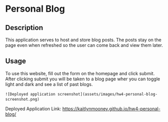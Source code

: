 # Personal Blog

## Description

This application serves to host and store blog posts. The posts stay on the page even when refreshed so the user can come back and view them later.


## Usage

To use this website, fill out the form on the homepage and click submit. After clicking submit you will be taken to a blog page wher you can toggle light and dark and see a list of past blogs.


    ![Deployed application screenshot](assets/images/hw4-personal-blog-screenshot.png)
  
Deployed Application Link: https://kaitlynmooney.github.io/hw4-personal-blog/

